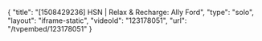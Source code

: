 {
    "title": "[1508429236] HSN | Relax & Recharge: Ally Ford",
    "type": "solo",
    "layout": "iframe-static",
    "videoId": "123178051",
    "url": "\/tvpembed\/123178051"
}